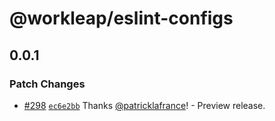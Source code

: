 # @workleap/eslint-configs

## 0.0.1

### Patch Changes

- [#298](https://github.com/workleap/wl-web-configs/pull/298) [`ec6e2bb`](https://github.com/workleap/wl-web-configs/commit/ec6e2bba95dcedad667afae6ba99ed7d6ce27a6c) Thanks [@patricklafrance](https://github.com/patricklafrance)! - Preview release.
